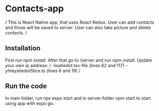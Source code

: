 # Contacts-app
/
This is React Native app, that uses React Redux. User can add contacts and those will be saved to server. User can also take picture and delete contacts.
/
## Installation
First run npm install. After that go to /server and run npm install.
Update your own ip address: 
/
-lisatiedot.tsx-file (lines 62 and 117)
-yhteystiedotSlice.ts (lines 6 and 19)
/
## Run the code
In main folder, run npx expo start and in server-folder npm start to start using app with expo go.
